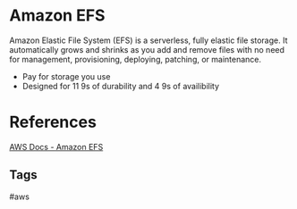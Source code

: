 # Amazon EFS

Amazon Elastic File System (EFS) is a serverless, fully elastic file storage. It automatically grows and shrinks as you add and remove files with no need for management, provisioning, deploying, patching, or maintenance.  

* Pay for storage you use  
* Designed for 11 9s of durability and 4 9s of availibility  

# References
[AWS Docs - Amazon EFS](https://aws.amazon.com/efs/?nc2=type_a)  

## Tags
#aws
